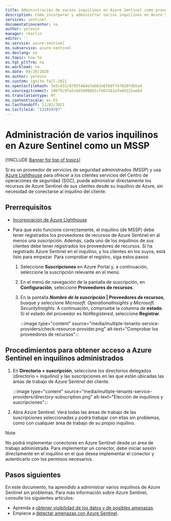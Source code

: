 ```yaml
---
title: Administración de varios inquilinos en Azure Sentinel como proveedor de servicios de seguridad administrados | Microsoft Docs
description: Cómo incorporar y administrar varios inquilinos en Azure Sentinel como un proveedor de servicios de seguridad administrados (MSSP) mediante Azure Lighthouse.
services: sentinel
documentationcenter: na
author: yelevin
manager: rkarlin
editor: ''
ms.service: azure-sentinel
ms.subservice: azure-sentinel
ms.devlang: na
ms.topic: how-to
ms.tgt_pltfrm: na
ms.workload: na
ms.date: 09/29/2020
ms.author: yelevin
ms.custom: ignite-fall-2021
ms.openlocfilehash: 3e5c431c8795f464e3ab83e0f6dff47028fdb5a4
ms.sourcegitcommit: 106f5c9fa5c6d3498dd1cfe63181a7ed4125ae6d
ms.translationtype: HT
ms.contentlocale: es-ES
ms.lasthandoff: 11/02/2021
ms.locfileid: "131019787"
---
```

# <a name="manage-multiple-tenants-in-azure-sentinel-as-an-mssp"></a>Administración de varios inquilinos en Azure Sentinel como un MSSP

[!INCLUDE [Banner for top of topics](./includes/banner.md)]

Si es un proveedor de servicios de seguridad administrados (MSSP) y usa [Azure Lighthouse](../lighthouse/overview.md) para ofrecer a los clientes servicios del Centro de operaciones de seguridad (SOC), puede administrar directamente los recursos de Azure Sentinel de sus clientes desde su inquilino de Azure, sin necesidad de conectarse al inquilino del cliente. 

## <a name="prerequisites"></a>Prerrequisitos

- [Incorporación de Azure Lighthouse](../lighthouse/how-to/onboard-customer.md)

- Para que esto funcione correctamente, el inquilino (de MSSP) debe tener registrados los proveedores de recursos de Azure Sentinel en al menos una suscripción. Además, cada uno de los inquilinos de sus clientes debe tener registrados los proveedores de recursos. Si ha registrado Azure Sentinel en el inquilino, y los clientes en los suyos, está listo para empezar. Para comprobar el registro, siga estos pasos:

    1. Seleccione **Suscripciones** en Azure Portal y, a continuación, seleccione la suscripción relevante en el menú.

    1. En el menú de navegación de la pantalla de suscripción, en **Configuración**, seleccione **Proveedores de recursos**.

    1. En la pantalla ***Nombre de la suscripción* | Proveedores de recursos**, busque y seleccione *Microsoft. OperationalInsights* y *Microsoft. SecurityInsights*. A continuación, compruebe la columna de **estado**. Si el estado del proveedor es *NotRegistered*, seleccione **Registrar**.
    
        :::image type="content" source="media/multiple-tenants-service-providers/check-resource-provider.png" alt-text="Comprobar los proveedores de recursos":::

## <a name="how-to-access-azure-sentinel-in-managed-tenants"></a>Procedimientos para obtener acceso a Azure Sentinel en inquilinos administrados

1. En **Directorio + suscripción**, seleccione los directorios delegados (directorio = inquilino) y las suscripciones en las que están ubicadas las áreas de trabajo de Azure Sentinel del cliente.

    :::image type="content" source="media/multiple-tenants-service-providers/directory-subscription.png" alt-text="Elección de inquilinos y suscripciones":::

1. Abra Azure Sentinel. Verá todas las áreas de trabajo de las suscripciones seleccionadas y podrá trabajar con ellas sin problemas, como con cualquier área de trabajo de su propio inquilino.

> [!NOTE]
> No podrá implementar conectores en Azure Sentinel desde un área de trabajo administrada. Para implementar un conector, debe iniciar sesión directamente en el inquilino en el que desea implementar el conector y autenticarlo con los permisos necesarios.

## <a name="next-steps"></a>Pasos siguientes

En este documento, ha aprendido a administrar varios inquilinos de Azure Sentinel sin problemas. Para más información sobre Azure Sentinel, consulte los siguientes artículos:
- Aprenda a [obtener visibilidad de los datos y de posibles amenazas](get-visibility.md).
- Empiece a [detectar amenazas con Azure Sentinel](detect-threats-built-in.md).

